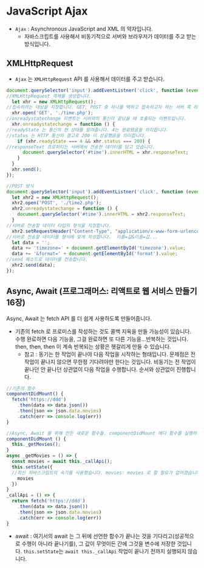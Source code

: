 # JavaScript Ajax
- `Ajax` : Asynchronous JavaScript and XML 의 약자입니다.
  + 자바스크립트를 사용해서 비동기적으로 서버와 브라우저가 데이터를 주고 받는 방식입니다.
## XMLHttpRequest
- `Ajax` 는 `XMLHttpRequest` API 를 사용해서 데이터를 주고 받습니다.
```javascript
document.querySelector('input').addEventListner('click', function (event) {
//XMLHttpRequest 객체를 생성합니다.
  let xhr = new XMLHttpRequest();
//접속하려는 대상을 지정합니다. GET, POST 중 하나를 택하고 접속하고자 하는 서버 쪽 리소스의 주소를 적습니다.
  xhr.open('GET', './time.php');
//onreadystatechange 이벤트는 서버와의 통신이 끝났을 때 호출되는 이벤트입니다.
  xhr.onreadystatechange = function () {
//readyState 는 통신의 현 상태를 알려줍니다. 4는 완료됐음을 의미합니다.
//status 는 HTTP 통신의 결고로 200 이 성공했음을 의미합니다.
    if (xhr.readyState === 4 && xhr.status === 200) {
//responseText 프로퍼티는 서버에서 전송한 데이터를 담고 있습니다.
      document.querySelector('#time').innerHTML = xhr.responseText;
    }
  }
  xhr.send();
});

//POST 방식
document.querySelector('input').addEventListner('click', function (event) {
  let xhr2 = new XMLHttpRequest();
  xhr2.open('POST', './time2.php');
  xhr2.onreadystatechange = function () {
    document.querySelector('#time').innerHTML = xhr2.responseText;
  }
//서버로 전송할 데이터 타입의 형식을 지정합니다.
  xhr2.setRequestHeader("Content-Type", "application/x-www-form-urlencoded");
//서버로 전송할 데이터를 형식에 맞게 작성합니다.  이름=값&이름=값...
  let data = '';
  data += 'timezone=' + document.getElementById('timezone').value;
  data += '&format=' + document.getElementById('format').value;
//send 메소드로 데이터를 전송합니다.
  xhr2.send(data);
});
```

## Async, Await (프로그래머스: 리액트로 웹 서비스 만들기 16장)
Async, Await 는 fetch API 를 더 쉽게 사용하도록 만들어줍니다.
- 기존의 fetch 로 프로미스를 작성하는 것도 콜백 지옥을 만들 가능성이 있습니다. 수행 완료하면 다음 기능을, 그걸 완료하면 또 다른 기능을...반복하는 것입니다. then, then, then 이 계속 반복되는 상황은 헷갈리게 만들 수 있습니다.
  + 참고 : 동기는 한 작업이 끝나야 다음 작업을 시작하는 형태입니다. 문제점은 전 작업이 끝나지 않으면 무한정 기다려야만 한다는 것입니다. 비동기는 전 작업이 끝나던 안 끝나던 상관없이 다음 작업을 수행합니다. 순서와 상관없이 진행합니다.
```javascript
//기존의 함수
componentDidMount() {
  fetch('https://ddd')
    .then(data => data.json())
    .then(json => json.data.movies)
    .catch(err => console.log(err))
}
```
```javascript
//Async, Await 를 위해 만든 새로운 함수들. componentDidMount 에다 함수를 실행하기만 하면 됩니다.
componentDidMount () {
  this._getMovies();
}
async _getMovies = () => {
  const movies = await this._callApi();
  this.setState({
  //최신 자바스크립트의 속기를 사용했습니다. movies: movies 로 할 필요가 없어졌습니다.
    movies
  })
}
_callApi = () => {
  return fetch('https://ddd')
    .then(data => data.json())
    .then(json => json.data.movies)
    .catch(err => console.log(err))
}
```
- await : 여기서의 await 는 그 뒤에 선언한 함수가 끝나는 것을 기다리고(성공적으로 수행이 아니라 끝나기를), 그 값이 무엇이든 간에 그것을 변수에 저장한 것입니다.
`this.setState`는 `await this._callApi` 작업이 끝나기 전까지 실행되지 않습니다.
